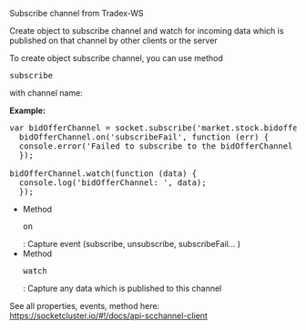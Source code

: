 Subscribe channel from Tradex-WS

Create object to subscribe channel and watch for incoming data which is published on that channel by other clients or the server

To create object subscribe channel, you can use method <pre>subscribe</pre> with channel name:

**Example:**
<pre>
var bidOfferChannel = socket.subscribe('market.stock.bidoffer');
  bidOfferChannel.on('subscribeFail', function (err) {
  console.error('Failed to subscribe to the bidOfferChannel channel due to error: ' + err);
  });

bidOfferChannel.watch(function (data) {
  console.log('bidOfferChannel: ', data);
  });
</pre>

- Method <pre>on</pre>: Capture event (subscribe, unsubscribe, subscribeFail... )
- Method <pre>watch</pre>: Capture any data which is published to this channel

See all properties, events, method here: https://socketcluster.io/#!/docs/api-scchannel-client
